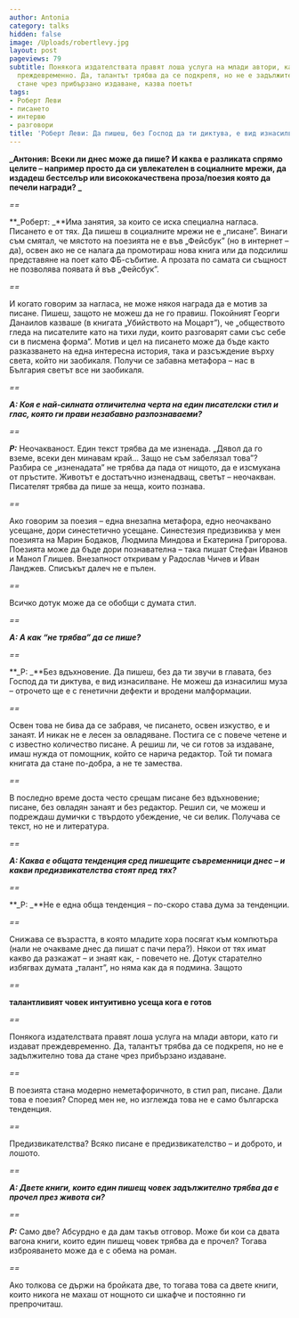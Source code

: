 ```yaml
---
author: Antonia
category: talks
hidden: false
image: /Uploads/robertlevy.jpg
layout: post
pageviews: 79
subtitle: Понякога издателствата правят лоша услуга на млади автори, като ги издават
  преждевременно. Да, талантът трябва да се подкрепя, но не е задължително това да
  стане чрез прибързано издаване, казва поетът
tags:
- Роберт Леви
- писането
- интервю
- разговори
title: 'Роберт Леви: Да пишеш, без Господ да ти диктува, е вид изнасилване'
---
```


**_Антония: Всеки ли днес може да пише? И каква е разликата спрямо целите – например просто да си увлекателен в социалните мрежи, да издадеш бестселър или висококачествена проза/поезия която да печели награди?  _**

_\==_

**_Роберт:  _**Има занятия, за които се иска специална нагласа. Писането е от тях. Да пишеш в социалните мрежи не е „писане”. Винаги съм смятал, че мястото на поезията не е във „Фейсбук” (но в интернет – да), освен ако не се налага да промотираш нова книга или да подсилиш представяне на поет като ФБ-събитие. А прозата по самата си същност не позволява появата й във „Фейсбук”.

_\==_

И когато говорим за нагласа, не може някоя награда да е мотив за писане. Пишеш, защото не можеш да не го правиш. Покойният Георги Данаилов казваше (в книгата „Убийството на Моцарт”), че „обществото гледа на писателите като на тихи луди, които разговарят сами със себе си в писмена форма”. Мотив и цел на писането може да бъде както разказването на една интересна история, така и разсъждение върху света, който ни заобикаля. Получи се забавна метафора – нас в България светът все ни заобикаля.

_\==_

**_А: Коя е най-силната отличителна черта на един писателски стил и глас, която ги прави незабавно разпознаваеми?_**

_\==_

**_Р:_** Неочакваност. Един текст трябва да ме изненада. „Дявол да го вземе, всеки ден минавам край… Защо не съм забелязал това”? Разбира се „изненадата” не трябва да пада от нищото, да е изсмукана от пръстите. Животът е достатъчно изненадващ, светът – неочакван. Писателят трябва да пише за неща, които познава.

_\==_

Ако говорим за поезия – една внезапна метафора, едно неочаквано усещане, дори синестетично усещане. Синестезия предизвиква у мен поезията на Марин Бодаков, Людмила Миндова и Екатерина Григорова. Поезията може да бъде дори познавателна – така пишат Стефан Иванов и Манол Глишев. Внезапност откривам у Радослав Чичев и Иван Ланджев. Списъкът далеч не е пълен.

_\==_

Всичко дотук може да се обобщи с думата стил.

_\==_

**_A: А как “не трябва” да се пише?_**

_\==_

**_Р: _**Без вдъхновение. Да пишеш, без да ти звучи в главата, без Господ да ти диктува, е вид изнасилване. Не можеш да изнасилиш муза – отрочето ще е с генетични дефекти и вродени малформации.

_\==_

Освен това не бива да се забравя, че писането, освен изкуство, е и занаят. И никак не е лесен за овладяване. Постига се с повече четене и с известно количество писане. А решиш ли, че си готов за издаване, имаш нужда от помощник, който се нарича редактор. Той ти помага книгата да стане по-добра, а не те замества.

_\==_

В последно време доста често срещам писане без вдъхновение; писане, без овладян занаят и без редактор. Решил си, че можеш и подреждаш думички с твърдото убеждение, че си велик. Получава се текст, но не и литература.

_\==_

**_А: Каква е общата тенденция сред пишещите съвременници днес – и какви предизвикателства стоят пред тях?_**

_\==_

**_Р: _**Не е една обща тенденция – по-скоро става дума за тенденции.

_\==_

Снижава се възрастта, в която младите хора посягат към компютъра (нали не очакваме днес да пишат с пачи пера?). Някои от тях имат какво да разкажат – и знаят как, - повечето не. Дотук старателно избягвах думата „талант”, но няма как да я подмина. Защото

_\==_

**талантливият човек интуитивно усеща кога е готов**

_\==_

Понякога издателствата правят лоша услуга на млади автори, като ги издават преждевременно. Да, талантът трябва да се подкрепя, но не е задължително това да стане чрез прибързано издаване.

_\==_

В поезията стана модерно неметафоричното, в стил рап, писане. Дали това е поезия? Според мен не, но изглежда това не е само българска тенденция.

_\==_

Предизвикателства? Всяко писане е предизвикателство – и доброто, и лошото.

_\==_

**_А: Двете книги, които един пишещ човек задължително трябва да е прочел през живота си?_**

_\==_

**_Р:_** Само две? Абсурдно е да дам такъв отговор. Може би кои са двата вагона книги, които един пишещ човек трябва да е прочел? Тогава изброяването може да е с обема на роман.

_\==_

Ако толкова се държи на бройката две, то тогава това са двете книги, които никога не махаш от нощното си шкафче и постоянно ги препрочиташ.